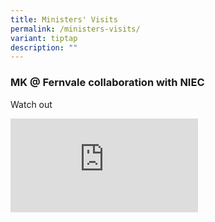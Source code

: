 ```yaml
---
title: Ministers' Visits
permalink: /ministers-visits/
variant: tiptap
description: ""
---
```

<h3>MK @ Fernvale collaboration with NIEC</h3>
<p></p>
<p>Watch out</p>
<div class="iframe-wrapper">
<iframe allowfullscreen="true" frameborder="0" src="https://www.youtube.com/embed/miNYFfaSEA0?si=ZvRFA0FdUx1acWKz"></iframe>
</div>
<p></p>